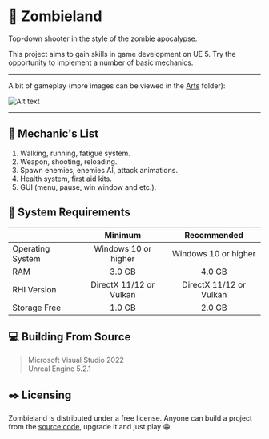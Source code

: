 # :city_sunset: Zombieland

Top-down shooter in the style of the zombie apocalypse.

This project aims to gain skills in game development on UE 5. Try the opportunity to implement a number of basic mechanics.

------

A bit of gameplay (more images can be viewed in the [Arts](https://github.com/NikiYani/Zombieland/tree/master/Arts) folder):

![Alt text](Arts/Zombieland.gif)

------

## :wrench: Mechanic's List

1. Walking, running, fatigue system.
2. Weapon, shooting, reloading.
3. Spawn enemies, enemies AI, attack animations.
4. Health system, first aid kits.
5. GUI (menu, pause, win window and etc.).

## :electric_plug: System Requirements

|| Minimum | Recommended |
|-----|:----:|:----:|
|Operating System | Windows 10 or higher | Windows 10 or higher |
|RAM | 3.0 GB | 4.0 GB |
|RHI Version | DirectX 11/12 or Vulkan | DirectX 11/12 or Vulkan |
|Storage Free | 1.0 GB | 2.0 GB |

## :computer: Building From Source

> Microsoft Visual Studio 2022 <br>
> Unreal Engine 5.2.1

## :black_nib: Licensing

Zombieland is distributed under a free license. Anyone can build a project from the [source code](https://github.com/NikiYani/Zombieland), upgrade it and just play :grin: